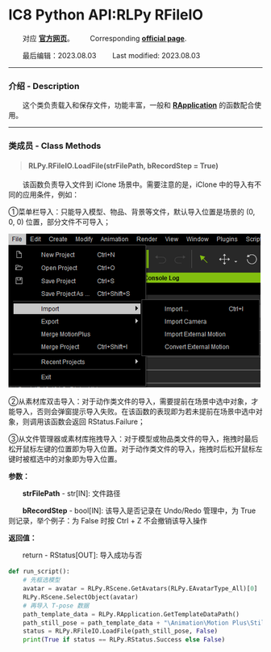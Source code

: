 # IC8 Python API:RLPy RFileIO
&emsp;&emsp;对应 [**官方网页**](https://wiki.reallusion.com/IC8_Python_API:RLPy_RFileIO)。
&ensp;&ensp;&ensp;&ensp;Corresponding [**official page**](https://wiki.reallusion.com/IC8_Python_API:RLPy_RFileIO).

&emsp;&emsp;最后编辑：2023.08.03
&ensp;&ensp;&ensp;&ensp;Last modified: 2023.08.03
___
### 介绍 - Description
&emsp;&emsp;这个类负责载入和保存文件，功能丰富，一般和 [**RApplication**](./RApplication.md) 的函数配合使用。
___
### 类成员 - Class Methods
> #### **RLPy.RFileIO.LoadFile(strFilePath, bRecordStep = True)**
&emsp;&emsp;该函数负责导入文件到 iClone 场景中。需要注意的是，iClone 中的导入有不同的应用条件，例如：

①菜单栏导入：只能导入模型、物品、背景等文件，默认导入位置是场景的 (0, 0, 0) 位置，部分文件不可导入；

![import1](../../Images/import1.png)

②从素材库双击导入：对于动作类文件的导入，需要提前在场景中选中对象，才能导入，否则会弹窗提示导入失败。在该函数的表现即为若未提前在场景中选中对象，则调用该函数会返回 RStatus.Failure；


③从文件管理器或素材库拖拽导入：对于模型或物品类文件的导入，拖拽时最后松开鼠标左键的位置即为导入位置。对于动作类文件的导入，拖拽时后松开鼠标左键时被框选中的对象即为导入位置。

**参数：**

&emsp;&emsp;**strFilePath** - str[IN]: 文件路径

&emsp;&emsp;**bRecordStep** - bool[IN]: 该导入是否记录在 Undo/Redo 管理中，为 True 则记录，举个例子：为 False 时按 Ctrl + Z 不会撤销该导入操作

**返回值：**

&emsp;&emsp;return - RStatus[OUT]: 导入成功与否

``` python {.line-numbers}
def run_script():
    # 先框选模型
    avatar = avatar = RLPy.RScene.GetAvatars(RLPy.EAvatarType_All)[0]
    RLPy.RScene.SelectObject(avatar)
    # 再导入 T-pose 数据
    path_template_data = RLPy.RApplication.GetTemplateDataPath()
    path_still_pose = path_template_data + "\Animation\Motion Plus\Still Pose\_Default.iMotionPlus"
    status = RLPy.RFileIO.LoadFile(path_still_pose, False)
    print(True if status == RLPy.RStatus.Success else False)
```